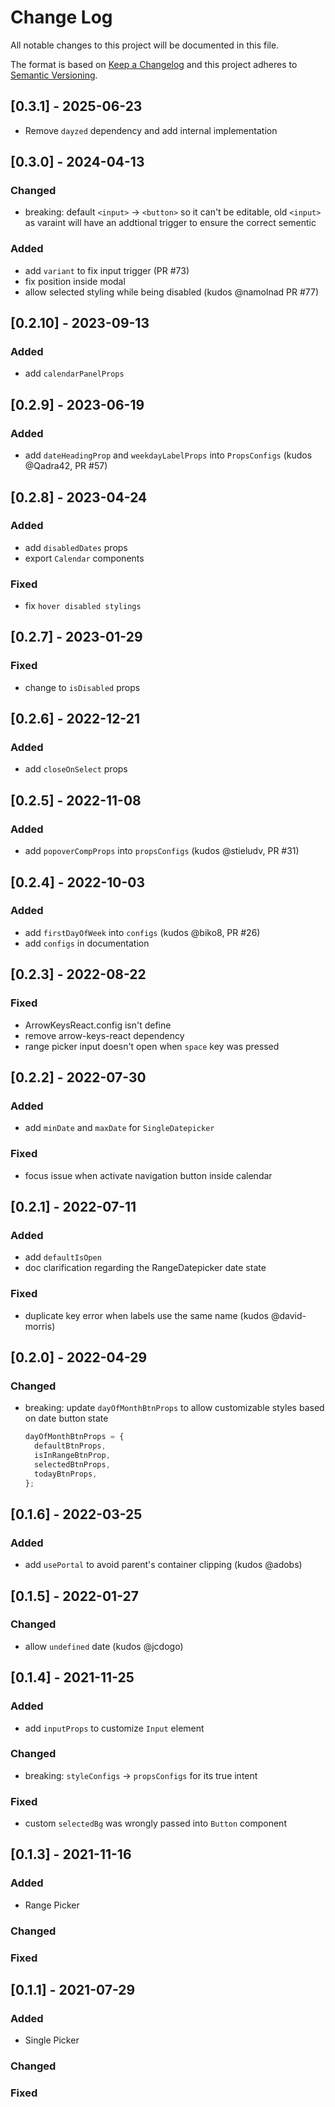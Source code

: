 # Change Log

All notable changes to this project will be documented in this file.

The format is based on [Keep a Changelog](http://keepachangelog.com/)
and this project adheres to [Semantic Versioning](http://semver.org/).

## [0.3.1] - 2025-06-23

- Remove `dayzed` dependency and add internal implementation

## [0.3.0] - 2024-04-13

### Changed

- breaking: default `<input>` -> `<button>` so it can't be editable, old `<input>` as varaint will have an addtional trigger to ensure the correct sementic

### Added

- add `variant` to fix input trigger (PR #73)
- fix position inside modal
- allow selected styling while being disabled (kudos @namolnad PR #77)

## [0.2.10] - 2023-09-13

### Added

- add `calendarPanelProps`

## [0.2.9] - 2023-06-19

### Added

- add `dateHeadingProp` and `weekdayLabelProps` into `PropsConfigs` (kudos @Qadra42, PR #57)

## [0.2.8] - 2023-04-24

### Added

- add `disabledDates` props
- export `Calendar` components

### Fixed

- fix `hover disabled stylings`

## [0.2.7] - 2023-01-29

### Fixed

- change to `isDisabled` props

## [0.2.6] - 2022-12-21

### Added

- add `closeOnSelect` props

## [0.2.5] - 2022-11-08

### Added

- add `popoverCompProps` into `propsConfigs` (kudos @stieludv, PR #31)

## [0.2.4] - 2022-10-03

### Added

- add `firstDayOfWeek` into `configs` (kudos @biko8, PR #26)
- add `configs` in documentation

## [0.2.3] - 2022-08-22

### Fixed

- ArrowKeysReact.config isn't define
- remove arrow-keys-react dependency
- range picker input doesn't open when `space` key was pressed

## [0.2.2] - 2022-07-30

### Added

- add `minDate` and `maxDate` for `SingleDatepicker`

### Fixed

- focus issue when activate navigation button inside calendar

## [0.2.1] - 2022-07-11

### Added

- add `defaultIsOpen`
- doc clarification regarding the RangeDatepicker date state

### Fixed

- duplicate key error when labels use the same name (kudos @david-morris)

## [0.2.0] - 2022-04-29

### Changed

- breaking: update `dayOfMonthBtnProps` to allow customizable styles based on date button state
  ```ts
  dayOfMonthBtnProps = {
    defaultBtnProps,
    isInRangeBtnProp,
    selectedBtnProps,
    todayBtnProps,
  };
  ```

## [0.1.6] - 2022-03-25

### Added

- add `usePortal` to avoid parent's container clipping (kudos @adobs)

## [0.1.5] - 2022-01-27

### Changed

- allow `undefined` date (kudos @jcdogo)

## [0.1.4] - 2021-11-25

### Added

- add `inputProps` to customize `Input` element

### Changed

- breaking: `styleConfigs` -> `propsConfigs` for its true intent

### Fixed

- custom `selectedBg` was wrongly passed into `Button` component

## [0.1.3] - 2021-11-16

### Added

- Range Picker

### Changed

### Fixed

## [0.1.1] - 2021-07-29

### Added

- Single Picker

### Changed

### Fixed
